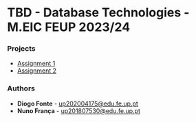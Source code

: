 # TBD - Database Technologies - M.EIC FEUP 2023/24

### Projects

- [Assignment 1](project1/)
- [Assignment 2](project2/)

### Authors
- **Diogo Fonte** - up202004175@edu.fe.up.pt
- **Nuno França** - up201807530@edu.fe.up.pt
